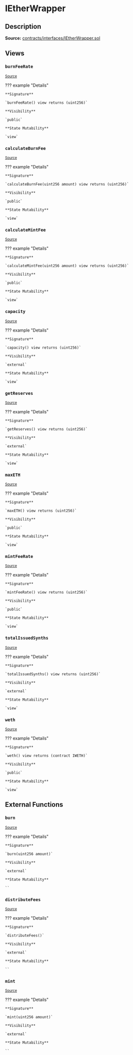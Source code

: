 # IEtherWrapper

## Description

**Source:** [contracts/interfaces/IEtherWrapper.sol](https://github.com/Synthetixio/synthetix/tree/v2.64.1/contracts/interfaces/IEtherWrapper.sol)

## Views

### `burnFeeRate`

<sub>[Source](https://github.com/Synthetixio/synthetix/tree/v2.64.1/contracts/interfaces/IEtherWrapper.sol#L27)</sub>

??? example "Details"

    **Signature**

    `burnFeeRate() view returns (uint256)`

    **Visibility**

    `public`

    **State Mutability**

    `view`

### `calculateBurnFee`

<sub>[Source](https://github.com/Synthetixio/synthetix/tree/v2.64.1/contracts/interfaces/IEtherWrapper.sol#L21)</sub>

??? example "Details"

    **Signature**

    `calculateBurnFee(uint256 amount) view returns (uint256)`

    **Visibility**

    `public`

    **State Mutability**

    `view`

### `calculateMintFee`

<sub>[Source](https://github.com/Synthetixio/synthetix/tree/v2.64.1/contracts/interfaces/IEtherWrapper.sol#L19)</sub>

??? example "Details"

    **Signature**

    `calculateMintFee(uint256 amount) view returns (uint256)`

    **Visibility**

    `public`

    **State Mutability**

    `view`

### `capacity`

<sub>[Source](https://github.com/Synthetixio/synthetix/tree/v2.64.1/contracts/interfaces/IEtherWrapper.sol#L13)</sub>

??? example "Details"

    **Signature**

    `capacity() view returns (uint256)`

    **Visibility**

    `external`

    **State Mutability**

    `view`

### `getReserves`

<sub>[Source](https://github.com/Synthetixio/synthetix/tree/v2.64.1/contracts/interfaces/IEtherWrapper.sol#L15)</sub>

??? example "Details"

    **Signature**

    `getReserves() view returns (uint256)`

    **Visibility**

    `external`

    **State Mutability**

    `view`

### `maxETH`

<sub>[Source](https://github.com/Synthetixio/synthetix/tree/v2.64.1/contracts/interfaces/IEtherWrapper.sol#L23)</sub>

??? example "Details"

    **Signature**

    `maxETH() view returns (uint256)`

    **Visibility**

    `public`

    **State Mutability**

    `view`

### `mintFeeRate`

<sub>[Source](https://github.com/Synthetixio/synthetix/tree/v2.64.1/contracts/interfaces/IEtherWrapper.sol#L25)</sub>

??? example "Details"

    **Signature**

    `mintFeeRate() view returns (uint256)`

    **Visibility**

    `public`

    **State Mutability**

    `view`

### `totalIssuedSynths`

<sub>[Source](https://github.com/Synthetixio/synthetix/tree/v2.64.1/contracts/interfaces/IEtherWrapper.sol#L17)</sub>

??? example "Details"

    **Signature**

    `totalIssuedSynths() view returns (uint256)`

    **Visibility**

    `external`

    **State Mutability**

    `view`

### `weth`

<sub>[Source](https://github.com/Synthetixio/synthetix/tree/v2.64.1/contracts/interfaces/IEtherWrapper.sol#L29)</sub>

??? example "Details"

    **Signature**

    `weth() view returns (contract IWETH)`

    **Visibility**

    `public`

    **State Mutability**

    `view`

## External Functions

### `burn`

<sub>[Source](https://github.com/Synthetixio/synthetix/tree/v2.64.1/contracts/interfaces/IEtherWrapper.sol#L9)</sub>

??? example "Details"

    **Signature**

    `burn(uint256 amount)`

    **Visibility**

    `external`

    **State Mutability**

    ``

### `distributeFees`

<sub>[Source](https://github.com/Synthetixio/synthetix/tree/v2.64.1/contracts/interfaces/IEtherWrapper.sol#L11)</sub>

??? example "Details"

    **Signature**

    `distributeFees()`

    **Visibility**

    `external`

    **State Mutability**

    ``

### `mint`

<sub>[Source](https://github.com/Synthetixio/synthetix/tree/v2.64.1/contracts/interfaces/IEtherWrapper.sol#L7)</sub>

??? example "Details"

    **Signature**

    `mint(uint256 amount)`

    **Visibility**

    `external`

    **State Mutability**

    ``
